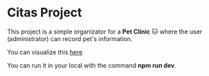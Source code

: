 # Citas Project

This project is a simple organizator for a **Pet Clinic** 🐱 where the user (administrator) can record pet's information.

You can visualize this [here](https://heroic-rabanadas-4fe1ac.netlify.app/)

You can run it in your local with the command **npm run dev**.

